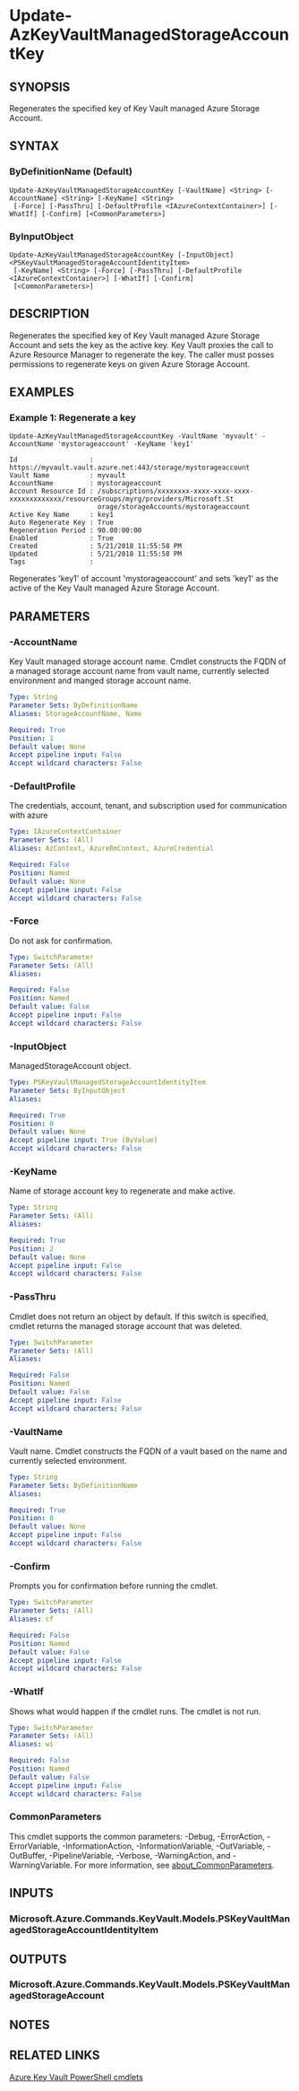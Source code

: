 ﻿---
external help file: Microsoft.Azure.PowerShell.Cmdlets.KeyVault.dll-Help.xml
Module Name: Az.KeyVault
online version: https://learn.microsoft.com/powershell/module/az.keyvault/update-azkeyvaultmanagedstorageaccountkey
schema: 2.0.0
---

# Update-AzKeyVaultManagedStorageAccountKey

## SYNOPSIS
Regenerates the specified key of Key Vault managed Azure Storage Account.

## SYNTAX

### ByDefinitionName (Default)
```
Update-AzKeyVaultManagedStorageAccountKey [-VaultName] <String> [-AccountName] <String> [-KeyName] <String>
 [-Force] [-PassThru] [-DefaultProfile <IAzureContextContainer>] [-WhatIf] [-Confirm] [<CommonParameters>]
```

### ByInputObject
```
Update-AzKeyVaultManagedStorageAccountKey [-InputObject] <PSKeyVaultManagedStorageAccountIdentityItem>
 [-KeyName] <String> [-Force] [-PassThru] [-DefaultProfile <IAzureContextContainer>] [-WhatIf] [-Confirm]
 [<CommonParameters>]
```

## DESCRIPTION
Regenerates the specified key of Key Vault managed Azure Storage Account and sets the key as the active key.
Key Vault proxies the call to Azure Resource Manager to regenerate the key.
The caller must posses permissions to regenerate keys on given Azure Storage Account.

## EXAMPLES

### Example 1: Regenerate a key
```
Update-AzKeyVaultManagedStorageAccountKey -VaultName 'myvault' -AccountName 'mystorageaccount' -KeyName 'key1'

Id                  : https://myvault.vault.azure.net:443/storage/mystorageaccount
Vault Name          : myvault
AccountName         : mystorageaccount
Account Resource Id : /subscriptions/xxxxxxxx-xxxx-xxxx-xxxx-xxxxxxxxxxxxx/resourceGroups/myrg/providers/Microsoft.St
                      orage/storageAccounts/mystorageaccount
Active Key Name     : key1
Auto Regenerate Key : True
Regeneration Period : 90.00:00:00
Enabled             : True
Created             : 5/21/2018 11:55:58 PM
Updated             : 5/21/2018 11:55:58 PM
Tags                :
```

Regenerates 'key1' of account 'mystorageaccount' and sets 'key1' as the active of the Key Vault managed Azure Storage Account.

## PARAMETERS

### -AccountName
Key Vault managed storage account name.
Cmdlet constructs the FQDN of a managed storage account name from vault name, currently selected environment and manged storage account name.

```yaml
Type: String
Parameter Sets: ByDefinitionName
Aliases: StorageAccountName, Name

Required: True
Position: 1
Default value: None
Accept pipeline input: False
Accept wildcard characters: False
```

### -DefaultProfile
The credentials, account, tenant, and subscription used for communication with azure

```yaml
Type: IAzureContextContainer
Parameter Sets: (All)
Aliases: AzContext, AzureRmContext, AzureCredential

Required: False
Position: Named
Default value: None
Accept pipeline input: False
Accept wildcard characters: False
```

### -Force
Do not ask for confirmation.

```yaml
Type: SwitchParameter
Parameter Sets: (All)
Aliases:

Required: False
Position: Named
Default value: False
Accept pipeline input: False
Accept wildcard characters: False
```

### -InputObject
ManagedStorageAccount object.

```yaml
Type: PSKeyVaultManagedStorageAccountIdentityItem
Parameter Sets: ByInputObject
Aliases:

Required: True
Position: 0
Default value: None
Accept pipeline input: True (ByValue)
Accept wildcard characters: False
```

### -KeyName
Name of storage account key to regenerate and make active.

```yaml
Type: String
Parameter Sets: (All)
Aliases:

Required: True
Position: 2
Default value: None
Accept pipeline input: False
Accept wildcard characters: False
```

### -PassThru
Cmdlet does not return an object by default.
If this switch is specified, cmdlet returns the managed storage account that was deleted.

```yaml
Type: SwitchParameter
Parameter Sets: (All)
Aliases:

Required: False
Position: Named
Default value: False
Accept pipeline input: False
Accept wildcard characters: False
```

### -VaultName
Vault name.
Cmdlet constructs the FQDN of a vault based on the name and currently selected environment.

```yaml
Type: String
Parameter Sets: ByDefinitionName
Aliases:

Required: True
Position: 0
Default value: None
Accept pipeline input: False
Accept wildcard characters: False
```

### -Confirm
Prompts you for confirmation before running the cmdlet.

```yaml
Type: SwitchParameter
Parameter Sets: (All)
Aliases: cf

Required: False
Position: Named
Default value: False
Accept pipeline input: False
Accept wildcard characters: False
```

### -WhatIf
Shows what would happen if the cmdlet runs.
The cmdlet is not run.

```yaml
Type: SwitchParameter
Parameter Sets: (All)
Aliases: wi

Required: False
Position: Named
Default value: False
Accept pipeline input: False
Accept wildcard characters: False
```

### CommonParameters
This cmdlet supports the common parameters: -Debug, -ErrorAction, -ErrorVariable, -InformationAction, -InformationVariable, -OutVariable, -OutBuffer, -PipelineVariable, -Verbose, -WarningAction, and -WarningVariable. For more information, see [about_CommonParameters](http://go.microsoft.com/fwlink/?LinkID=113216).

## INPUTS

### Microsoft.Azure.Commands.KeyVault.Models.PSKeyVaultManagedStorageAccountIdentityItem
## OUTPUTS

### Microsoft.Azure.Commands.KeyVault.Models.PSKeyVaultManagedStorageAccount
## NOTES

## RELATED LINKS

[Azure Key Vault PowerShell cmdlets]()

